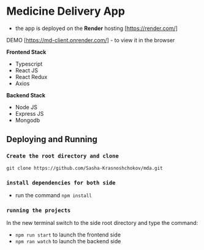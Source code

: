 # Medicine Delivery App
  - the app is deployed on the **Render** hosting [https://render.com/]

DEMO [https://md-client.onrender.com/] - to view it in the browser

**Frontend Stack**
  - Typescript
  - React JS
  - React Redux
  - Axios

**Backend Stack**
  - Node JS
  - Express JS
  - Mongodb

## Deploying and Running

### `Create the root directory and clone`
  ```git clone https://github.com/Sasha-Krasnoshchokov/mda.git```

### `install dependencies for both side`

  - run the command
  ```npm install```

### `running the projects`

In the new terminal switch to the side root directory and type the command:
  - ```npm run start``` to launch the frontend side
  - ```npm ran watch``` to launch the backend side
